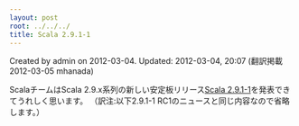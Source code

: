 ```yaml
---
layout: post
root: ../../../
title: Scala 2.9.1-1
---
```


Created by admin on 2012-03-04. Updated: 2012-03-04, 20:07 (翻訳掲載 2012-03-05 mhanada)

ScalaチームはScala 2.9.x系列の新しい安定板リリース[Scala 2.9.1-1](http://www.scala-lang.org/downloads)を発表できてうれしく思います。
（訳注:以下2.9.1-1 RC1のニュースと同じ内容なので省略します。）